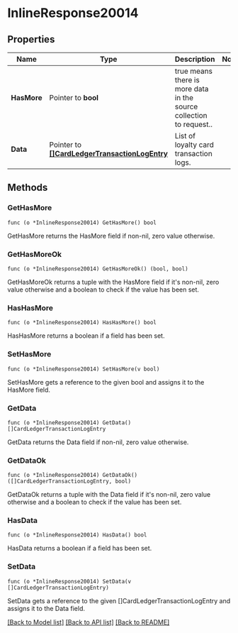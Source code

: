 # InlineResponse20014

## Properties

Name | Type | Description | Notes
------------ | ------------- | ------------- | -------------
**HasMore** | Pointer to **bool** | true means there is more data in the source collection to request.. | 
**Data** | Pointer to [**[]CardLedgerTransactionLogEntry**](CardLedgerTransactionLogEntry.md) | List of loyalty card transaction logs. | 

## Methods

### GetHasMore

`func (o *InlineResponse20014) GetHasMore() bool`

GetHasMore returns the HasMore field if non-nil, zero value otherwise.

### GetHasMoreOk

`func (o *InlineResponse20014) GetHasMoreOk() (bool, bool)`

GetHasMoreOk returns a tuple with the HasMore field if it's non-nil, zero value otherwise
and a boolean to check if the value has been set.

### HasHasMore

`func (o *InlineResponse20014) HasHasMore() bool`

HasHasMore returns a boolean if a field has been set.

### SetHasMore

`func (o *InlineResponse20014) SetHasMore(v bool)`

SetHasMore gets a reference to the given bool and assigns it to the HasMore field.

### GetData

`func (o *InlineResponse20014) GetData() []CardLedgerTransactionLogEntry`

GetData returns the Data field if non-nil, zero value otherwise.

### GetDataOk

`func (o *InlineResponse20014) GetDataOk() ([]CardLedgerTransactionLogEntry, bool)`

GetDataOk returns a tuple with the Data field if it's non-nil, zero value otherwise
and a boolean to check if the value has been set.

### HasData

`func (o *InlineResponse20014) HasData() bool`

HasData returns a boolean if a field has been set.

### SetData

`func (o *InlineResponse20014) SetData(v []CardLedgerTransactionLogEntry)`

SetData gets a reference to the given []CardLedgerTransactionLogEntry and assigns it to the Data field.


[[Back to Model list]](../README.md#documentation-for-models) [[Back to API list]](../README.md#documentation-for-api-endpoints) [[Back to README]](../README.md)


